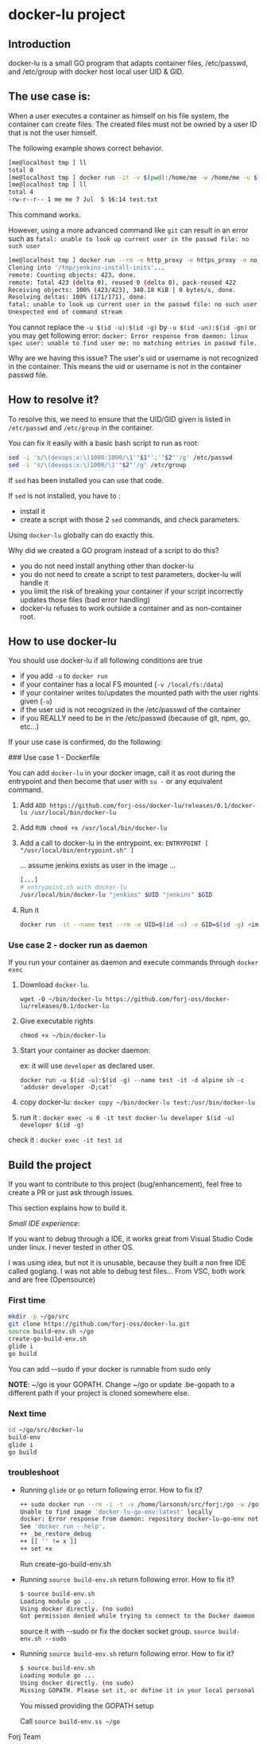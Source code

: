 # docker-lu project

## Introduction

docker-lu is a small GO program that adapts container files, /etc/passwd, and /etc/group with docker host local user UID & GID.

## The use case is:

When a user executes a container as himself on his file system, the container can create files.
The created files must not be owned by a user ID that is not the user himself.

The following example shows correct behavior.

```bash
[me@localhost tmp ] ll
total 0
[me@localhost tmp ] docker run -it -v $(pwd):/home/me -w /home/me -u $(id -u):$(id -g) --rm alpine sh -c "echo blabla > test.txt"
[me@localhost tmp ] ll
total 4
-rw-r--r-- 1 me me 7 Jul  5 16:14 test.txt
```

This command works.

However, using a more advanced command like `git` can result in an error such as `fatal: unable to look up current user in the passwd file: no such user`

```bash
[me@localhost tmp ] docker run --rm -e http_proxy -e https_proxy -e no_proxy -it -u 1001:1001 forjdevops/jenkins git clone https://github.com/forj-oss/jenkins-install-inits /tmp/jenkins-install-inits
Cloning into '/tmp/jenkins-install-inits'...
remote: Counting objects: 423, done.
remote: Total 423 (delta 0), reused 0 (delta 0), pack-reused 422
Receiving objects: 100% (423/423), 340.18 KiB | 0 bytes/s, done.
Resolving deltas: 100% (171/171), done.
fatal: unable to look up current user in the passwd file: no such user
Unexpected end of command stream
```

You cannot replace the `-u $(id -u):$(id -g)` by `-u $(id -un):$(id -gn)` or you may get following error: 
`docker: Error response from daemon: linux spec user: unable to find user me: no matching entries in passwd file.`

Why are we having this issue? The user's uid or username is not recognized in the container. This means the uid or username is not in the container passwd file.

## How to resolve it?

To resolve this, we need to ensure that the UID/GID given is listed in `/etc/passwd` and `/etc/group` in the container.

You can fix it easily with a basic bash script to run as root:

```bash
sed -i 's/\(devops:x:\)1000:1000/\1'"$1"':'"$2"'/g' /etc/passwd
sed -i 's/\(devops:x:\)1000/\1'"$2"'/g' /etc/group
```

If `sed` has been installed you can use that code.

If `sed` is not installed, you have to :
- install it
- create a script with those 2 `sed` commands, and check parameters.

Using `docker-lu` globally can do exactly this.

Why did we created a GO program instead of a script to do this?

- you do not need install anything other than docker-lu
- you do not need to create a script to test parameters, docker-lu will handle it
- you limit the risk of breaking your container if your script incorrectly updates those files (bad error handling)
- docker-lu refuses to work outside a container and as non-container root.

## How to use docker-lu

You should use docker-lu if all following conditions are true

- if you add `-u` to `docker run`
- if your container has a local FS mounted (`-v /local/fs:/data`)
- if your container writes to/updates the mounted path with the user rights given (`-u`)
- if the user uid is not recognized in the /etc/passwd of the container
- if you REALLY need to be in the /etc/passwd (because of git, npm, go, etc...)

If your use case is confirmed, do the following:

### Use case 1 - Dockerfile

You can add `docker-lu` in your docker image, call it as root during the entrypoint and then become that user with `su -` or any equivalent command.

1. Add `ADD https://github.com/forj-oss/docker-lu/releases/0.1/docker-lu /usr/local/bin/docker-lu`
2. Add `RUN chmod +x /usr/local/bin/docker-lu`
3. Add a call to docker-lu in the entrypoint. ex: `ENTRYPOINT [ "/usr/local/bin/entrypoint.sh" ]`

    ... assume jenkins exists as user in the image ...
    
    ```bash
    [...]
    # entrypoint.sh with docker-lu
    /usr/local/bin/docker-lu "jenkins" $UID "jenkins" $GID

    ```
4. Run it

    ```bash
    docker run -it --name test --rm -e UID=$(id -u) -e GID=$(id -g) <image> <tool> <parameters>
    ```

### Use case 2 - docker run as daemon

If you run your container as daemon and execute commands through `docker exec`

1. Download `docker-lu`. 

    `wget -O ~/bin/docker-lu https://github.com/forj-oss/docker-lu/releases/0.1/docker-lu`

2. Give executable rights

    `chmod +x ~/bin/docker-lu`
3. Start your container as docker daemon: 
    
    ex: it will use `developer` as declared user.
    
    `docker run -u $(id -u):$(id -g) --name test -it -d alpine sh -c 'adduser developer -D;cat'`
4. copy docker-lu: `docker copy ~/bin/docker-lu test:/usr/bin/docker-lu`
5. run it : `docker exec -u 0 -it test docker-lu developer $(id -u) developer $(id -g)`


check it : `docker exec -it test id`

## Build the project

If you want to contribute to this project (bug/enhancement), feel free to create a PR or just ask through issues.

This section explains how to build it.

*Small IDE experience*:

If you want to debug through a IDE, it works great from Visual Studio Code under linux.
I never tested in other OS.

I was using idea, but not it is unusable, because they built a non free IDE called goglang. 
I was not able to debug test files... From VSC, both work and are free (Opensource)

### First time

```bash
mkdir -p ~/go/src
git clone https://github.com/forj-oss/docker-lu.git
source build-env.sh ~/go
create-go-build-env.sh
glide i
go build
```

You can add --sudo if your docker is runnable from sudo only

**NOTE**: ~/go is your GOPATH. Change ~/go or update .be-gopath to a different path if your project is cloned somewhere else.

### Next time

```bash
cd ~/go/src/docker-lu
build-env
glide i
go build
```

### troubleshoot

- Running `glide` or `go` return following error. How to fix it?

    ```bash
    ++ sudo docker run --rm -i -t -v /home/larsonsh/src/forj:/go -w /go/src/docker-lu -u 10001 docker-lu-go-env /usr/bin/glide init
    Unable to find image 'docker-lu-go-env:latest' locally
    docker: Error response from daemon: repository docker-lu-go-env not found: does not exist or no pull access.
    See 'docker run --help'.
    ++ _be_restore_debug
    ++ [[ '' != x ]]
    ++ set +x
    ```

    Run create-go-build-env.sh

- Running `source build-env.sh` return following error. How to fix it?

    ```bash
    $ source build-env.sh
    Loading module go ...
    Using docker directly. (no sudo)
    Got permission denied while trying to connect to the Docker daemon socket at unix:///var/run/docker.sock: Get http://%2Fvar%2Frun%2Fdocker.sock/v1.29/version: dial unix /var/run/docker.sock: connect: permission denied
    ```

    source it with --sudo or fix the docker socket group.
    `source build-env.sh --sudo`

- Running `source build-env.sh` return following error. How to fix it?

    ```bash
    $ source build-env.sh
    Loading module go ...
    Using docker directly. (no sudo)
    Missing GOPATH. Please set it, or define it in your local personal '.be-gopath' file
    ```
    You missed providing the GOPATH setup

    Call `source build-env.ss ~/go`

Forj Team
